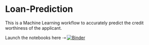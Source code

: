 # Loan-Prediction

This is a Machine Learning workflow to accurately predict the
credit worthiness of the applicant.

Launch the notebooks here ⇢
[![Binder](https://mybinder.org/badge_logo.svg)](https://mybinder.org/v2/gh/ahmed14-cell/loan-prediction/HEAD)
